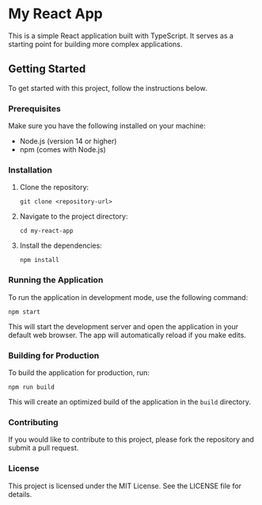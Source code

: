# My React App

This is a simple React application built with TypeScript. It serves as a starting point for building more complex applications.

## Getting Started

To get started with this project, follow the instructions below.

### Prerequisites

Make sure you have the following installed on your machine:

- Node.js (version 14 or higher)
- npm (comes with Node.js)

### Installation

1. Clone the repository:

   ```
   git clone <repository-url>
   ```

2. Navigate to the project directory:

   ```
   cd my-react-app
   ```

3. Install the dependencies:

   ```
   npm install
   ```

### Running the Application

To run the application in development mode, use the following command:

```
npm start
```

This will start the development server and open the application in your default web browser. The app will automatically reload if you make edits.

### Building for Production

To build the application for production, run:

```
npm run build
```

This will create an optimized build of the application in the `build` directory.

### Contributing

If you would like to contribute to this project, please fork the repository and submit a pull request.

### License

This project is licensed under the MIT License. See the LICENSE file for details.
